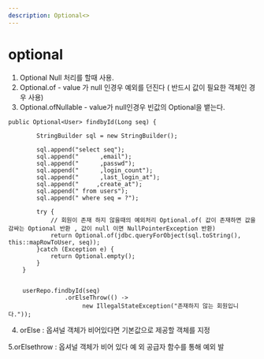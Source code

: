```yaml
---
description: Optional<>
---
```


# optional

1. Optional Null 처리를 할때 사용.
2. Optional.of  - value 가 null 인경우 예외를 던진다 \( 반드시 값이 필요한 객체인 경우 사용\)
3. Optional.ofNullable - value가 null인경우 빈값의 Optional을 뱉는다.

```text
public Optional<User> findbyId(Long seq) {
		
		StringBuilder sql = new StringBuilder();
		
		sql.append("select seq");
		sql.append("	  ,email");
		sql.append("	  ,passwd");
		sql.append("	  ,login_count");
		sql.append("	  ,last_login_at");
		sql.append("	 ,create_at");
		sql.append(" from users");
		sql.append(" where seq = ?");
		
		try {
			// 회원이 존재 하지 않을때의 예외처리 Optional.of( 값이 존재하면 값을 감싸는 Optional 반환 , 값이 null 이면 NullPointerException 반환)
			return Optional.of(jdbc.queryForObject(sql.toString(), this::mapRowToUser, seq));
		}catch (Exception e) {
			return Optional.empty();
		}
	}
	
	
	userRepo.findbyId(seq)
		        .orElseThrow(() -> 
                     new IllegalStateException("존재하지 않는 회원입니다."));
```

4. orElse : 옵셔널 객체가 비어있다면 기본값으로 제공할 객체를 지정 

5.orElsethrow : 옵셔널 객체가 비어 있다 예 외 공급자 함수를 통해 예외 발


